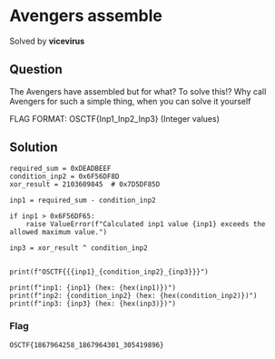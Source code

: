 # Avengers assemble 
Solved by **vicevirus**

## Question
The Avengers have assembled but for what? To solve this!? Why call Avengers for such a simple thing, when you can solve it yourself

FLAG FORMAT: OSCTF{Inp1_Inp2_Inp3} (Integer values)

## Solution
```
required_sum = 0xDEADBEEF
condition_inp2 = 0x6F56DF8D
xor_result = 2103609845  # 0x7D5DF85D

inp1 = required_sum - condition_inp2

if inp1 > 0x6F56DF65:
    raise ValueError(f"Calculated inp1 value {inp1} exceeds the allowed maximum value.")

inp3 = xor_result ^ condition_inp2


print(f"OSCTF{{{inp1}_{condition_inp2}_{inp3}}}")

print(f"inp1: {inp1} (hex: {hex(inp1)})")
print(f"inp2: {condition_inp2} (hex: {hex(condition_inp2)})")
print(f"inp3: {inp3} (hex: {hex(inp3)})")
```

### Flag
`OSCTF{1867964258_1867964301_305419896}`
